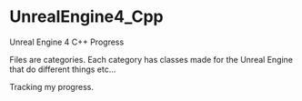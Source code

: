 # UnrealEngine4_Cpp
Unreal Engine 4 C++ Progress

Files are categories.
Each category has classes made for the Unreal Engine that do different things etc...

Tracking my progress.
